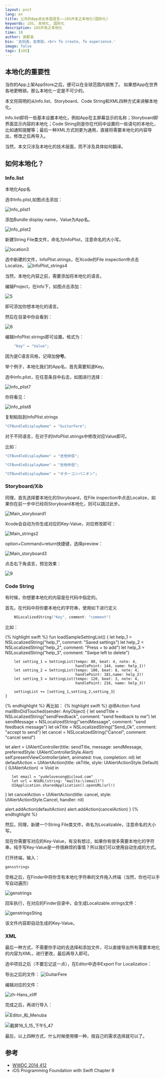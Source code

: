 ```yaml
---
layout: post
lang: en
title: 让你的App说出多国语言——iOS开发之本地化(国际化)
keywords: iOS, 本地化, 国际化
description: iOS开发之本地化
time: 10
author: 游薪渝
bio: '去创造，去体验。<br> To create, To experience.'
image: false
tags: [iOS]
---
```


## 本地化的重要性

当你的App上架AppStore之后，便可以在全球范围内销售了。
如果想App在世界各地更畅销，那么本地化一定是不可少的。

本文将简明的从Info.list、Storyboard、Code String和XML四种方式来讲解本地化。

<!-- more -->

Info.list即将一些基本设置本地化，例如App在主屏幕显示的名称；Storyboard即界面显示内容的本地化；Code String则是你在代码中设置的一些语句的本地化，比如通知提醒等；最后一种XML方式则更为通用，直接将需要本地化的内容导出，修改之后再导入。

当然，本文只涉及本地化的技术层面，而不涉及具体如何翻译。


## 如何本地化？

### Info.list
    
本地化App名

选中Info.plist,如图点击添加：

![Info_plist1](/assets/qiniu/2016-05-14-Info_plist1.png)

添加Bundle display name，Value为App名。

![Info_plist2](/assets/qiniu/2016-05-14-Info_plist2.png)

新建String File类文件，命名为InfoPlist，注意命名的大小写。

![location3](/assets/qiniu/2016-05-14-location3.png)

<!-- more -->

选中新建的文件，InfoPlist.strings，在Xcode的File inspection中点击Localize。
![InfoPlist_strings4](/assets/qiniu/2016-05-14-InfoPlist_strings4.png)

当然，本地化内容之前，需要添加将本地化的语言。

编辑Project，在Info下，如图点击添加：

![5](/assets/qiniu/2016-05-14-5.png)

即可添加你想本地化的语言。

然后在目录中你会看到：

![6](/assets/qiniu/2016-05-14-6.png)

编辑InfoPlist.strings即可设置。格式为：
```swift
    "Key" = "Value";
```
因为是C语言风格，记得加**分号**。


举个例子，本地化我们的App名，首先需要知道Key。

选中info.plist，在任意条目中右击，如图进行选择：

![Info_plist7](/assets/qiniu/2016-05-14-Info_plist7.png)

你将看见：

![Info_plist8](/assets/qiniu/2016-05-14-Info_plist8.png)


复制粘贴到InfoPlist.strings

```swift
"CFBundleDisplayName" = "GuitarFere";
```
对于不同语言，在对于的InfoPlist.strings中修改对应Value即可。

比如：
```swift    
"CFBundleDisplayName" = "吉他伴侣";

"CFBundleDisplayName" = "吉他伴侶";

"CFBundleDisplayName" = "ギターコンパニオン";
```

### Storyboard/Xib

同理，首先选择要本地化的Storyboard，在File inspection中点击Localize，如果你在前一步中已经将Storyboard本地化，则可以跳过此步。


![Main_storyboard1](/assets/qiniu/2016-05-14-Main_storyboard1.png)


Xcode会自动为你生成对应的Key-Value，对应修改即可：

 ![Main_strings2](/assets/qiniu/2016-05-14-Main_strings2.png)

option+Command+return快捷键，选择preview：

![Main_storyboard3](/assets/qiniu/2016-05-14-Main_storyboard3.png)

点击右下角语言，预览效果：

![9](/assets/qiniu/2016-05-14-9.png)

### Code String

有时候，你想要本地化的内容是在代码中指定的。

首先，在代码中将你要本地化的字符串，使用如下进行定义

```swift
    NSLocalizedString("Key", comment: "comment")
```

比如：

{% highlight swift %}
    fun loadSampleSettingList()  {
        let help_1 = NSLocalizedString("help_1", comment: "Saved settings")
        let help_2 = NSLocalizedString("help_2", comment: "Press + to add")
        let help_3 = NSLocalizedString("help_3", comment: "Swipe left to delete")
        
        let setting_1 = SettingList(tempo: 80, beat: 4, note: 4,
                                    handlePoint: 144, name: help_1)!
        let setting_2 = SettingList(tempo: 100, beat: 8, note: 4,
                                    handlePoint: 181,name: help_2)!
        let setting_3 = SettingList(tempo: 120, beat: 3, note: 4,
                                    handlePoint: 216, name: help_3)!
        
        settingList += [setting_1,setting_2,setting_3]
    }
{% endhighlight %}
再比如：
{% highlight swift %}
@IBAction fund mailBtnDidTouched(sender: AnyObject) {
   let sendTitle = NSLocalizedString("sendFeedback", comment: "send feedback to me")
   let sendMessage = NSLocalizedString("sendMessage", comment: "send feedback message")
   let okTitle = NSLocalizedString("Send_Ok", comment: "accept to send")
   let cancel = NSLocalizedString("Cancel", comment: "cancel send")
   
   let alert = UIAlertController(title: sendTitle, message: sendMessage, preferredStyle: UIAlertControllerStyle.Alert)
   self.presentViewController(alert, animated: true, completion: nil)
   let defaultAction = UIAlertAction(title: okTitle, style: UIAlertActionStyle.Default) { (UIAlertAction) -> Void in
       
       let email = "yudelovesong@icloud.com"
       let url = NSURL(string: "mailto:\(email)")
       UIApplication.sharedApplication().openURL(url!)
   }
   let cancelAction = UIAlertAction(title: cancel, style: UIAlertActionStyle.Cancel, handler: nil)
   
   alert.addAction(defaultAction)
   alert.addAction(cancelAction)
}
{% endhighlight %}

然后，同理，新建一个String File类文件，命名为Localizable，注意命名的大小写。

现在你需要写对应的Key-Value，有没有想过，如果你有很多需要本地化的字符串，纯手写Key-Value是一件很麻烦的事情？所以我们可以使用自动生成的方式。

打开终端，输入：

```swift
gensstrings 
```

空格之后，在Finder中将你含有本地化字符串的文件拖入终端（当然，你也可以手写自动遍历）


![genstrings](/assets/qiniu/2016-05-14-genstrings.png)


回车执行，在对应的Finder目录中，会生成Localizable.strings文件：


![genstringsSting](/assets/qiniu/2016-05-14-genstringsSting.png)


该文件内容即自动生成的Key-Value。


### XML
最后一种方式，不需要你手动的去选择和添加文件，可以直接导出所有需要本地化的内容为XML，进行更改，最后再导入即可。

选中项目之后（不要忘记这一点），在Editor中选中Export For Localization：

导出之后的文件：
![GuitarFere](/assets/qiniu/2017-06-21-GuitarFere.png)

编辑对应的文件：

![zh-Hans_xliff](/assets/qiniu/2017-06-21-zh-Hans_xliff.png)

完成之后，再进行导入：

![Editor_和_Menuba](/assets/qiniu/2017-06-21-Editor_%E5%92%8C_Menubar.png)

![截屏16_5_15_下午5_47](/assets/qiniu/2017-06-21-%E6%88%AA%E5%B1%8F16_5_15_%E4%B8%8B%E5%8D%885_47.png)


最后，以上四种方式，什么时候使用哪一种，按自己的需求选择就可以了。

## 参考

- [WWDC 2014 412](https://developer.apple.com/videos/play/wwdc2014/412/)
- iOS Programming Foundation with Swift Chapter 9


